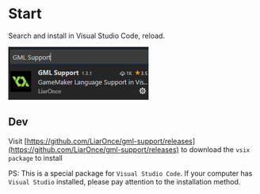 # Start

Search and install in Visual Studio Code, reload.

![](assets/sc1.png)

## Dev

Visit [https://github.com/LiarOnce/gml-support/releases](https://github.com/LiarOnce/gml-support/releases) to download the `vsix package` to install

PS: This is a special package for `Visual Studio Code`. If your computer has `Visual Studio` installed, please pay attention to the installation method.